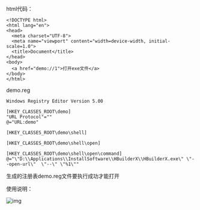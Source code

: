 html代码：

```
<!DOCTYPE html>
<html lang="en">
<head>
  <meta charset="UTF-8">
  <meta name="viewport" content="width=device-width, initial-scale=1.0">
  <title>Document</title>
</head>
<body>
  <a href="demo://1">打开exe文件</a>
</body>
</html>
```

demo.reg

```
Windows Registry Editor Version 5.00

[HKEY_CLASSES_ROOT\demo]
"URL Protocol"=""
@="URL:demo"

[HKEY_CLASSES_ROOT\demo\shell]

[HKEY_CLASSES_ROOT\demo\shell\open]

[HKEY_CLASSES_ROOT\demo\shell\open\command]
@="\"D:\\Applications\\InstallSoftware\\HBuilderX\\HBuilderX.exe\" \"--open-url\"  \"--\" \"%1\""
```

生成的注册表demo.reg文件要执行成功才能打开

使用说明：

![img](file:///C:\Users\li\AppData\Local\Temp\ksohtml17060\wps1.jpg)